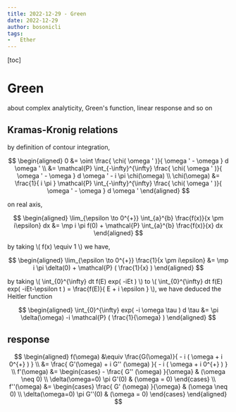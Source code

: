 ```yaml
---
title: 2022-12-29 - Green
date: 2022-12-29
author: bosonicli
tags:
-   Ether
---
```


[toc]

# Green

about complex analyticity, Green's function, linear response and so on

## Kramas-Kronig relations

by definition of contour integration, 

$$
\begin{aligned}
    0 &= \oint \frac{ \chi( \omega ' )}{ \omega ' - \omega } d \omega ' \\
    &= \mathcal{P} \int_{-\infty}^{\infty} \frac{ \chi( \omega ' )}{ \omega ' - \omega } d \omega ' - i \pi \chi(\omega)    \\
    \chi(\omega) &= \frac{1}{ i \pi } \mathcal{P} \int_{-\infty}^{\infty} \frac{ \chi( \omega ' )}{ \omega ' - \omega } d \omega '
\end{aligned}
$$

on real axis, 

$$
\begin{aligned}
    \lim_{\epsilon \to 0^{+}} \int_{a}^{b} \frac{f(x)}{x \pm i\epsilon} dx &= \mp i \pi f(0) + \mathcal{P} \int_{a}^{b} \frac{f(x)}{x} dx
\end{aligned}
$$

by taking \\( f(x) \equiv 1 \\) we have, 

$$
\begin{aligned}
    \lim_{\epsilon \to 0^{+}} \frac{1}{x \pm i\epsilon} &= \mp i \pi \delta(0) + \mathcal{P} ( \frac{1}{x} )
\end{aligned}
$$

by taking \\( \int_{0}^{\infty} dt f(E) exp( -iEt ) \\) to \\( \int_{0}^{\infty} dt f(E) exp( -iEt-\epsilon t ) = \frac{f(E)}{ E + i \epsilon } \\), we have deduced the Heitler function

$$
\begin{aligned}
    \int_{0}^{\infty} exp( -i \omega \tau ) d \tau &= \pi \delta(\omega) -i \mathcal{P} ( \frac{1}{\omega} )
\end{aligned}
$$

## response

$$
\begin{aligned}
    f(\omega) &\equiv \frac{G(\omega)}{ - i ( \omega + i 0^{+} ) }    \\
    &= \frac{ G'(\omega) + i G'' (\omega) }{ - i ( \omega + i 0^{+} ) }    \\
    f'(\omega) &=
    \begin{cases}
        - \frac{ G'' (\omega) }{\omega} & (\omega \neq 0) \\
        \delta(\omega=0) \pi G'(0) & (\omega = 0)
    \end{cases} \\
    f''(\omega) &=
    \begin{cases}
        \frac{ G' (\omega) }{\omega} & (\omega \neq 0) \\
        \delta(\omega=0) \pi G''(0) & (\omega = 0)
    \end{cases}
\end{aligned}
$$
